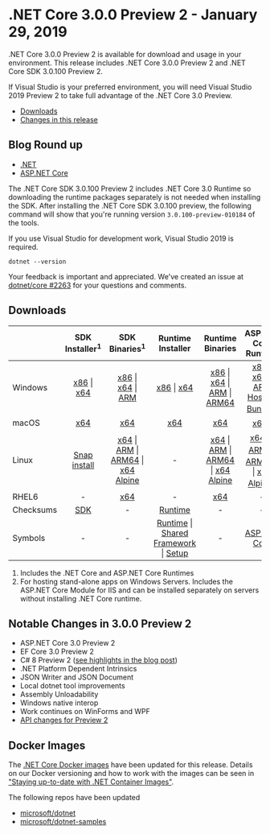 # .NET Core 3.0.0 Preview 2 - January 29, 2019

.NET Core 3.0.0 Preview 2 is available for download and usage in your environment. This release includes .NET Core 3.0.0 Preview 2 and .NET Core SDK 3.0.100 Preview 2.

If Visual Studio is your preferred environment, you will need Visual Studio 2019 Preview 2 to take full advantage of the .NET Core 3.0 Preview.

* [Downloads](#downloads)
* [Changes in this release](#notable-changes-in-300-preview-2)

## Blog Round up

* [.NET][dotnet-blog]
* [ASP.NET Core](https://blogs.msdn.microsoft.com/webdev/2019/01/29/aspnet-core-3-preview-2/)

The .NET Core SDK 3.0.100 Preview 2 includes .NET Core 3.0 Runtime so downloading the runtime packages separately is not needed when installing the SDK. After installing the .NET Core SDK 3.0.100 preview, the following command will show that you're running version `3.0.100-preview-010184` of the tools.

If you use Visual Studio for development work, Visual Studio 2019 is required.

`dotnet --version`

Your feedback is important and appreciated. We've created an issue at [dotnet/core #2263](https://github.com/dotnet/core/issues/2263) for your questions and comments.

## Downloads

|           | SDK Installer<sup>1</sup>                        | SDK Binaries<sup>1</sup>                 | Runtime Installer                                        | Runtime Binaries                                 | ASP.NET Core Runtime           |
| --------- | :------------------------------------------:     | :----------------------:                 | :---------------------------:                            | :-------------------------:                      | :-----------------:            |
| Windows   | [x86][dotnet-sdk-win-x86.exe] \| [x64][dotnet-sdk-win-x64.exe] | [x86][dotnet-sdk-win-x86.zip] \| [x64][dotnet-sdk-win-x64.zip] \| [ARM][dotnet-sdk-win-arm.zip] | [x86][dotnet-runtime-win-x86.exe] \| [x64][dotnet-runtime-win-x64.exe] | [x86][dotnet-runtime-win-x86.zip] \| [x64][dotnet-runtime-win-x64.zip] \| [ARM][dotnet-runtime-win-arm.zip] \| [ARM64][dotnet-runtime-win-arm64.zip] | [x86][aspnetcore-runtime-win-x86.exe] \| [x64][aspnetcore-runtime-win-x64.exe] \| [ARM][aspnetcore-runtime-win-arm.zip] <br> [Hosting Bundle][dotnet-hosting-win.exe]<sup>2</sup> |
| macOS     | [x64][dotnet-sdk-osx-x64.pkg]  | [x64][dotnet-sdk-osx-x64.tar.gz]     | [x64][dotnet-runtime-osx-x64.pkg] | [x64][dotnet-runtime-osx-x64.tar.gz] | [x64][aspnetcore-runtime-osx-x64.tar.gz]<sup>1</sup>
| Linux     |  [Snap install](3.0.0-preview2-download.md)  | [x64][dotnet-sdk-linux-x64.tar.gz] \| [ARM][dotnet-sdk-linux-arm.tar.gz] \| [ARM64][dotnet-sdk-linux-arm64.tar.gz] \| [x64 Alpine][dotnet-sdk-linux-musl-x64.tar.gz] | - | [x64][dotnet-runtime-linux-x64.tar.gz] \| [ARM][dotnet-runtime-linux-arm.tar.gz] \| [ARM64][dotnet-runtime-linux-arm64.tar.gz] \| [x64 Alpine][dotnet-runtime-linux-musl-x64.tar.gz] | [x64][aspnetcore-runtime-linux-x64.tar.gz]<sup>1</sup>  \| [ARM][aspnetcore-runtime-linux-arm.tar.gz]<sup>1</sup> \| [ARM64][aspnetcore-runtime-linux-arm64.tar.gz]<sup>1</sup> \| [x64 Alpine][aspnetcore-runtime-linux-musl-x64.tar.gz]<sup>1</sup> |
| RHEL6     | -                                                | [x64][dotnet-sdk-rhel.6-x64.tar.gz]                    | -                                                        | [x64][dotnet-runtime-rhel.6-x64.tar.gz] | - |
| Checksums | [SDK][checksums-sdk]                             | -                                        | [Runtime][checksums-runtime]                             | - | - |
| Symbols   | - | -                                        | [Runtime][coreclr-symbols.zip] \| [Shared Framework][corefx-symbols.zip] \| [Setup][core-setup-symbols.zip] | - | [ASP.NET Core][aspnet-symbols.zip] |

1. Includes the .NET Core and ASP.NET Core Runtimes
2. For hosting stand-alone apps on Windows Servers. Includes the ASP.NET Core Module for IIS and can be installed separately on servers without installing .NET Core runtime.

## Notable Changes in 3.0.0 Preview 2

* ASP.NET Core 3.0 Preview 2
* EF Core 3.0 Preview 2
* C# 8 Preview 2 ([see highlights in the blog post][dotnet-blog])
* .NET Platform Dependent Intrinsics
* JSON Writer and JSON Document
* Local dotnet tool improvements
* Assembly Unloadability
* Windows native interop
* Work continues on WinForms and WPF
* [API changes for Preview 2](https://github.com/dotnet/core/blob/master/release-notes/3.0/preview/api-diff/preview2/3.0-preview2.md)

## Docker Images

The [.NET Core Docker images](https://hub.docker.com/r/microsoft/dotnet/) have been updated for this release. Details on our Docker versioning and how to work with the images can be seen in ["Staying up-to-date with .NET Container Images"](https://blogs.msdn.microsoft.com/dotnet/2018/06/18/staying-up-to-date-with-net-container-images/).

The following repos have been updated

* [microsoft/dotnet](https://hub.docker.com/r/microsoft/dotnet)
* [microsoft/dotnet-samples](https://hub.docker.com/r/microsoft/dotnet-samples)

[blob-runtime]: https://dotnetcli.blob.core.windows.net/dotnet/Runtime/
[blob-sdk]: https://dotnetcli.blob.core.windows.net/dotnet/Sdk/
[release-notes]: https://github.com/dotnet/core/blob/master/release-notes/3.0/preview/3.0.0-preview2.md

[dotnet-runtime-linux-arm.tar.gz]: https://download.visualstudio.microsoft.com/download/pr/c91ed181-87b5-455f-ace8-7c288fd27a02/5eca93bead02f2b6d2bd5e3968a8f997/dotnet-runtime-3.0.0-preview-27324-5-linux-arm.tar.gz
[dotnet-runtime-linux-arm64.tar.gz]: https://download.visualstudio.microsoft.com/download/pr/54f8a5fa-37a6-4bd1-be00-e92d428ba9fc/6d87634846e580d563daee8df761ca50/dotnet-runtime-3.0.0-preview-27324-5-linux-arm64.tar.gz
[dotnet-runtime-linux-musl-x64.tar.gz]: https://download.visualstudio.microsoft.com/download/pr/4ea98538-3144-4c3e-aaba-f9b6d37d85c5/17b867d5fb4dfd753b2ecabe40762a51/dotnet-runtime-3.0.0-preview-27324-5-linux-musl-x64.tar.gz
[dotnet-runtime-linux-x64.tar.gz]: https://download.visualstudio.microsoft.com/download/pr/f29a6be7-72a1-493c-a047-f01c93e67b15/c40ce83a8f85432d4c8a019ea5a7a34f/dotnet-runtime-3.0.0-preview-27324-5-linux-x64.tar.gz
[dotnet-runtime-osx-x64.pkg]: https://download.visualstudio.microsoft.com/download/pr/5aa8af44-d469-4556-a2ff-41f5c275a7b4/8ffaf6c431aea9a0f1daf02760d1efff/dotnet-runtime-3.0.0-preview-27324-5-osx-x64.pkg
[dotnet-runtime-osx-x64.tar.gz]: https://download.visualstudio.microsoft.com/download/pr/a3e75c91-9f50-4509-b525-eaf83da3e037/497a1ddf6739df041de49c01599378f4/dotnet-runtime-3.0.0-preview-27324-5-osx-x64.tar.gz
[dotnet-runtime-rhel.6-x64.tar.gz]: https://download.visualstudio.microsoft.com/download/pr/4331b9ec-0686-4a2b-900a-cdcf699cd016/9f7ce2a0009d3463ceccc0f6214713af/dotnet-runtime-3.0.0-preview-27324-5-rhel.6-x64.tar.gz
[dotnet-runtime-win-arm.zip]: https://download.visualstudio.microsoft.com/download/pr/6004c6c3-015e-4900-bb45-b6ad79b05238/74fe4419b74a40895fc88eb27fa413b3/dotnet-runtime-3.0.0-preview-27324-5-win-arm.zip
[dotnet-runtime-win-arm64.zip]: https://download.visualstudio.microsoft.com/download/pr/a764f239-ea5f-436a-a3b0-cecc955cc0ab/67e8f1848e7469c029a0704eb8cc77b0/dotnet-runtime-3.0.0-preview-27324-5-win-arm64.zip
[dotnet-runtime-win-x64.exe]: https://download.visualstudio.microsoft.com/download/pr/30594a10-9dcf-44c9-88c2-c559da2a0c6e/7cb211623fefc681750632dc6e5b3b36/dotnet-runtime-3.0.0-preview-27324-5-win-x64.exe
[dotnet-runtime-win-x64.zip]: https://download.visualstudio.microsoft.com/download/pr/1abbe748-2565-422b-aae9-e127a138c2fb/ae4ddb0d6820f9f32374d85b352646dd/dotnet-runtime-3.0.0-preview-27324-5-win-x64.zip
[dotnet-runtime-win-x86.exe]: https://download.visualstudio.microsoft.com/download/pr/a124f110-426e-47e5-bc3a-6e7452a878ff/54c7fbd2df2e976b832eb317f7b49767/dotnet-runtime-3.0.0-preview-27324-5-win-x86.exe
[dotnet-runtime-win-x86.zip]: https://download.visualstudio.microsoft.com/download/pr/3d12d669-d0ec-47e5-abdf-7a836280510b/78f592341859c071ab92ce893f5be66b/dotnet-runtime-3.0.0-preview-27324-5-win-x86.zip

[aspnetcore-runtime-linux-arm.tar.gz]: https://download.visualstudio.microsoft.com/download/pr/c83595cd-7f49-484d-89cf-3dfffc1cca15/de670466aeeb953b5487d44039e65ca7/aspnetcore-runtime-3.0.0-preview-19075-0444-linux-arm.tar.gz
[aspnetcore-runtime-linux-arm64.tar.gz]: https://download.visualstudio.microsoft.com/download/pr/b3ccac0c-16f8-4574-8ed4-1bb8c1bd1bbd/a6611d9400eff28e507bd0e213c0aeb1/aspnetcore-runtime-3.0.0-preview-19075-0444-linux-arm64.tar.gz
[aspnetcore-runtime-linux-musl-x64.tar.gz]: https://download.visualstudio.microsoft.com/download/pr/2f85d75a-5a3f-4f3e-a30b-8ba033b61ee6/16f3a28b8da98d6a8cedf9e333ada502/aspnetcore-runtime-3.0.0-preview-19075-0444-linux-musl-x64.tar.gz
[aspnetcore-runtime-linux-x64.tar.gz]: https://download.visualstudio.microsoft.com/download/pr/8123f592-5157-439f-9db6-3e20d34b903d/83e9abdd3a7dbf9d1900d754c5fab7d8/aspnetcore-runtime-3.0.0-preview-19075-0444-linux-x64.tar.gz
[aspnetcore-runtime-osx-x64.tar.gz]: https://download.visualstudio.microsoft.com/download/pr/8fa5bf65-5d96-478b-ab47-f05498d19817/fb3c9f3d301734ed9ef86bc3b03c7691/aspnetcore-runtime-3.0.0-preview-19075-0444-osx-x64.tar.gz
[aspnetcore-runtime-win-arm.zip]: https://download.visualstudio.microsoft.com/download/pr/8e32cd17-59fe-4865-a675-80040c9a6434/fff561380a16769312717f1c7caa8ec5/aspnetcore-runtime-3.0.0-preview-19075-0444-win-arm.zip
[aspnetcore-runtime-win-x64.exe]: https://download.visualstudio.microsoft.com/download/pr/06089a79-846b-462f-bf50-71046c046741/b6c1eeea8fbe210af11261f3d7b40f25/aspnetcore-runtime-3.0.0-preview-19075-0444-win-x64.exe
[aspnetcore-runtime-win-x64.zip]: https://download.visualstudio.microsoft.com/download/pr/f6553777-48be-46b2-8588-708e5585e6d7/06bab8faa0bb1e413a0cb0c73eaf7eea/aspnetcore-runtime-3.0.0-preview-19075-0444-win-x64.zip
[aspnetcore-runtime-win-x86.exe]: https://download.visualstudio.microsoft.com/download/pr/5fe8dd95-5649-4c05-9dd2-a79c692007d1/adca517a835200b3253fa337229cf415/aspnetcore-runtime-3.0.0-preview-19075-0444-win-x86.exe
[aspnetcore-runtime-win-x86.zip]: https://download.visualstudio.microsoft.com/download/pr/d252ee01-b95d-476e-93db-ac01d81ee0c2/9465056dad090c55a2d19708162eb55b/aspnetcore-runtime-3.0.0-preview-19075-0444-win-x86.zip
[dotnet-hosting-win.exe]: https://download.visualstudio.microsoft.com/download/pr/1f4548a4-96a4-4905-b222-1115d0f30535/a7eaa7c6565c2273991e0f3ca4c790c9/dotnet-hosting-3.0.0-preview-19075-0444-win.exe

[dotnet-sdk-linux-arm.tar.gz]: https://download.visualstudio.microsoft.com/download/pr/83bca990-9618-46d8-b096-32ecdf3ae492/c2f9d2785e78f20de0c3bb2adb880c5e/dotnet-sdk-3.0.100-preview-010184-linux-arm.tar.gz
[dotnet-sdk-linux-arm64.tar.gz]: https://download.visualstudio.microsoft.com/download/pr/716a5791-eca8-4b65-b1bd-6a9852327b00/4cb3c2c89e2428bebcdb7193eaa45b91/dotnet-sdk-3.0.100-preview-010184-linux-arm64.tar.gz
[dotnet-sdk-linux-musl-x64.tar.gz]: https://download.visualstudio.microsoft.com/download/pr/3e28fec3-fd16-4fb3-8eaf-bb7351ab210c/50b758004c5c307fa048b7ef41fa47d2/dotnet-sdk-3.0.100-preview-010184-linux-musl-x64.tar.gz
[dotnet-sdk-linux-x64.tar.gz]: https://download.visualstudio.microsoft.com/download/pr/efa6dde9-a5ee-4322-b13c-a2a02d3980f0/dad445eba341c1d806bae5c8afb47015/dotnet-sdk-3.0.100-preview-010184-linux-x64.tar.gz
[dotnet-sdk-osx-x64.pkg]: https://download.visualstudio.microsoft.com/download/pr/9748ef38-c39d-421c-85ba-87cb594f39d7/44971a83ac21284c39927cba8d747d99/dotnet-sdk-3.0.100-preview-010184-osx-x64.pkg
[dotnet-sdk-osx-x64.tar.gz]: https://download.visualstudio.microsoft.com/download/pr/e1cff8a8-9c60-4818-92c4-ac2ebe8fc47f/cce8dd19438ac62ff52d80fab7a61093/dotnet-sdk-3.0.100-preview-010184-osx-x64.tar.gz
[dotnet-sdk-rhel.6-x64.tar.gz]: https://download.visualstudio.microsoft.com/download/pr/96b5fd54-7c90-4b83-ac12-9015093ba1b7/d7684cc81cfab9fc10d2b51b6c11a9d9/dotnet-sdk-3.0.100-preview-010184-rhel.6-x64.tar.gz
[dotnet-sdk-win-arm.zip]: https://download.visualstudio.microsoft.com/download/pr/ad976dfc-09d8-429b-9c49-48626898b1bf/680250d6940b02dd7a392321afec9aa6/dotnet-sdk-3.0.100-preview-010184-win-arm.zip
[dotnet-sdk-win-x64.exe]: https://download.visualstudio.microsoft.com/download/pr/a7e73d05-4e75-4543-ac41-fc69d2f617e5/3f65a44f90c9df66664b44e86b0e6d29/dotnet-sdk-3.0.100-preview-010184-win-x64.exe
[dotnet-sdk-win-x64.zip]: https://download.visualstudio.microsoft.com/download/pr/918c5936-1c58-4a6a-b738-0a9766ec6192/4f17576e7efe45c447a088adda08b2f9/dotnet-sdk-3.0.100-preview-010184-win-x64.zip
[dotnet-sdk-win-x86.exe]: https://download.visualstudio.microsoft.com/download/pr/49471fc3-4a86-4f2d-bfe9-b26f8681a728/73a0afdc0bc45fc52b9f182efb6310ed/dotnet-sdk-3.0.100-preview-010184-win-x86.exe
[dotnet-sdk-win-x86.zip]: https://download.visualstudio.microsoft.com/download/pr/760485de-7ad3-4cf7-aa48-1fd5aaf4f4f6/eb1e06460b5b061f6a61068fabeb28f8/dotnet-sdk-3.0.100-preview-010184-win-x86.zip

[aspnet-symbols.zip]: https://download.visualstudio.microsoft.com/download/pr/3bb56825-2b32-4abb-9052-040a276d16d1/a059da55e95a6f516b433c97de17ad56/aspnet-3.0.0-preview2-symbols.zip
[core-setup-symbols.zip]: https://download.visualstudio.microsoft.com/download/pr/6eacf7dc-e302-487d-956e-86277f630491/30fa1ae51bb033a8f58391612112567f/core-setup-3.0.0-preview2-symbols.zip
[coreclr-symbols.zip]: https://download.visualstudio.microsoft.com/download/pr/9b361fc7-c3fc-4964-b1e7-9826d2f3778e/036f50690dca77182353bd78474c0ffe/coreclr-3.0.0-preview2-symbols.zip
[corefx-symbols.zip]: https://download.visualstudio.microsoft.com/download/pr/1a50a636-b56f-48ed-a5ab-7cdf8c85914e/d89d8d15227621c495b7eebfea54d3b5/corefx-3.0.0-preveiw2-symbols.zip

[checksums-runtime]: https://dotnetcli.blob.core.windows.net/dotnet/checksums/3.0.0-preview-27324-5-runtime-sha.txt
[checksums-sdk]: https://dotnetcli.blob.core.windows.net/dotnet/checksums/3.0.100-preview-010184-sdk-sha.txt

[linux-install]: https://www.microsoft.com/net/download/linux
[linux-setup]: https://github.com/dotnet/core/blob/master/Documentation/linux-setup.md

[dotnet-blog]: https://blogs.msdn.microsoft.com/dotnet/2019/01/29/announcing-net-core-3-preview-2/
